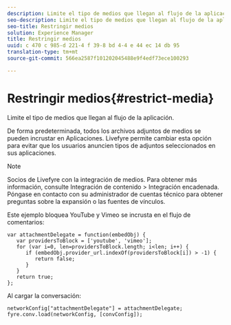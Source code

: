 ```yaml
---
description: Limite el tipo de medios que llegan al flujo de la aplicación.
seo-description: Limite el tipo de medios que llegan al flujo de la aplicación.
seo-title: Restringir medios
solution: Experience Manager
title: Restringir medios
uuid: c 470 c 985-d 221-4 f 39-8 bd 4-4 e 44 ec 14 db 95
translation-type: tm+mt
source-git-commit: 566ea2587f101202045488e9f4edf73ece100293

---
```



# Restringir medios{#restrict-media}

Limite el tipo de medios que llegan al flujo de la aplicación.

De forma predeterminada, todos los archivos adjuntos de medios se pueden incrustar en Aplicaciones. Livefyre permite cambiar esta opción para evitar que los usuarios anuncien tipos de adjuntos seleccionados en sus aplicaciones.

>[!NOTE]
>
>Socios de Livefyre con la integración de medios. Para obtener más información, consulte Integración de contenido > Integración encadenada. Póngase en contacto con su administrador de cuentas técnico para obtener preguntas sobre la expansión o las fuentes de vínculos.

Este ejemplo bloquea YouTube y Vimeo se incrusta en el flujo de comentarios:

```
var attachmentDelegate = function(embedObj) { 
   var providersToBlock = ['youtube', 'vimeo']; 
   for (var i=0, len=providersToBlock.length; i<len; i++) { 
      if (embedObj.provider_url.indexOf(providersToBlock[i]) > -1) { 
         return false; 
      } 
   } 
   return true; 
};
```

Al cargar la conversación:

```
networkConfig["attachmentDelegate"] = attachmentDelegate; 
fyre.conv.load(networkConfig, [convConfig]);
```


